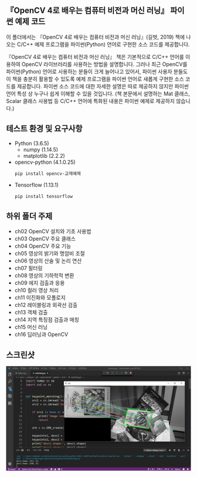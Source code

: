 ## 『OpenCV 4로 배우는 컴퓨터 비전과 머신 러닝』 파이썬 예제 코드

이 폴더에서는 『OpenCV 4로 배우는 컴퓨터 비전과 머신 러닝』(길벗, 2019) 책에 나오는 C/C++ 예제 프로그램을 파이썬(Python) 언어로 구현한 소스 코드를 제공합니다.

『OpenCV 4로 배우는 컴퓨터 비전과 머신 러닝』 책은 기본적으로 C/C++ 언어를 이용하여 OpenCV 라이브러리를 사용하는 방법을 설명합니다. 그러나 최근 OpenCV를 파이썬(Python) 언어로 사용하는 분들이 크게 늘어나고 있어서, 파이썬 사용자 분들도 이 책을 충분히 활용할 수 있도록 예제 프로그램을 파이썬 언어로 새롭게 구현한 소스 코드를 제공합니다. 파이썬 소스 코드에 대한 자세한 설명은 따로 제공하지 않지만 파이썬 언어 특성 상 누구나 쉽게 이해할 수 있을 것입니다. (책 본문에서 설명하는 Mat 클래스, Scalar 클래스 사용법 등 C/C++ 언어에 특화된 내용은 파이썬 예제로 제공하지 않습니다.)

## 테스트 환경 및 요구사항

* Python (3.6.5)
    * numpy (1.14.5)
    * matplotlib (2.2.2)
* opencv-python (4.1.0.25)
    ```bash
    pip install opencv-교재예제
    ```
* Tensorflow (1.13.1)
    ```bash
    pip install tensorflow
    ```

## 하위 폴더 주제

* ch02 OpenCV 설치와 기초 사용법
* ch03 OpenCV 주요 클래스
* ch04 OpenCV 주요 기능
* ch05 영상의 밝기와 명암비 조절
* ch06 영상의 산술 및 논리 연산
* ch07 필터링
* ch08 영상의 기하학적 변환
* ch09 에지 검출과 응용
* ch10 컬러 영상 처리
* ch11 이진화와 모폴로지
* ch12 레이블링과 외곽선 검출
* ch13 객체 검출
* ch14 지역 특징점 검출과 매칭
* ch15 머신 러닝
* ch16 딥러닝과 OpenCV

## 스크린샷

![ScreenShot](Screenshot.png)
